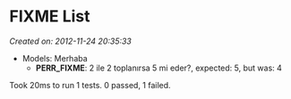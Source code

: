 # FIXME List
*Created on: 2012-11-24 20:35:33*

* Models: Merhaba
  - **PERR_FIXME**: 2 ile 2 toplanırsa 5 mi eder?, expected: 5, but was: 4

Took 20ms to run 1 tests. 0 passed, 1 failed.
